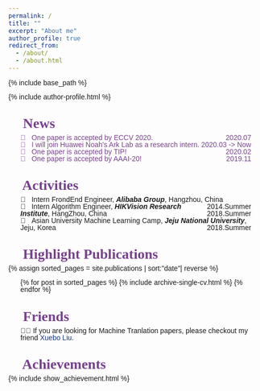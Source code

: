 ```yaml
---
permalink: /
title: ""
excerpt: "About me"
author_profile: true
redirect_from: 
  - /about/
  - /about.html
---
```


{% include base_path %}
<!-- <link href="https://fonts.googleapis.com/css?family=Berkshire+Swash" rel="stylesheet"> -->
<link href="https://fonts.googleapis.com/css?family=Stylish" rel="stylesheet">
<!-- <link href="https://fonts.googleapis.com/css?family=Inconsolata&display=swap" rel="stylesheet"> -->

<style type="text/css">
  #main{
    margin-top: 0px;
    margin-bottom: 0px;
    background:#fff;
    /* box-shadow: 0px 10px 10px #aaa; */
    padding:20px;
    width:1060px;
  }
  .page{
    width:100%;
  }
  .page__inner-wrap{
    background-color: #fff;
  }
  .page__footer{
    margin-top: 0px;
  }
  .news{
    color: #77428D;
  }
	h1,h2,h3,h4,h5,h6{
		font-family: 'Stylish', serif;
    font-weight:bolder;
    color: #77428D;
    margin-bottom:0px;
	}
	body{
		font-family: 'Stylish', sans-serif;
	}
  .page{
    padding: 0px;
  }
  .page__meta{
    margin-top: 0px;
  }
  .page__footer{
    background-color: #333;
    border: none;
  }
  .page__title{
    margin:0;
  }
  .sidebar{
    margin:0 auto;
  }
i{
  font-weight:bold
}
h1 ul{
  margin: 5px 0px;
  padding-left:0px;
  margin-bottom:30px;
}

</style>

<style type="text/css">
  body{
    line-height: 1em;
  }
  a{
    text-decoration: none;
  }
  .post-teaser{
    box-shadow: 3px 0px 3px #ccc;
  }
  a{
    color:#113285;
  }
  .links{
    color: #77428D;
    float: left;
    display: block;
    margin: 0 2px;
  }
  .author b{
    color: #77428D;
  }
</style>

{% include author-profile.html %}

👾 News
======
<ul class="news" style="list-style: none;width: 91%;">
<li>🎉  &nbsp;&nbsp;One paper is accepted by ECCV 2020. <div style="float: right;">2020.07 </div> </li>
<li>🎉  &nbsp;&nbsp;I will join Huawei Noah's Ark Lab as a research intern. <div style="float: right;">2020.03 -> Now </div> </li>
<li>🎉  &nbsp;&nbsp;One paper is accepted by TIP! <div style="float: right;">2020.02 </div> </li>
<li>🎉  &nbsp;&nbsp;One paper is accepted by AAAI-20! <div style="float: right;">2019.11 </div></li>
</ul>

👾 Activities
=======
<ul style="list-style: none;width: 91%;">
<li>🚀 &nbsp;&nbsp;Intern FrondEnd Engineer, <i>Alibaba Group</i>, Hangzhou, China <div style="float: right;">2014.Summer </div></li>
<li>🚀 &nbsp;&nbsp;Intern Algorithm Engineer, <i>HIKVision Research Institute</i>, HangZhou, China <div style="float: right;"><div style="float: right;">2018.Summer </div> </div></li>
<li>🚀 &nbsp;&nbsp;Asian University Machine Learning Camp, <i>Jeju National University</i>, Jeju, Korea <div style="float: right;">2018.Summer</div></li>
</ul>


👾 Highlight Publications
=======
{% assign sorted_pages = site.publications | sort:"date"| reverse %}
<ul>
{% for post in sorted_pages %}
    {% include archive-single-cv.html %}
{% endfor %}
</ul>


👾 Friends
=======
<ul style="list-style: none;">
<li>👨‍🎓  If you are looking for Machine Tranlation papers, please checkout my friend <a href="https://sunbowliu.github.io/">Xuebo Liu</a>. </li>
</ul>


👾 Achievements
=======
{% include show_achievement.html %}

